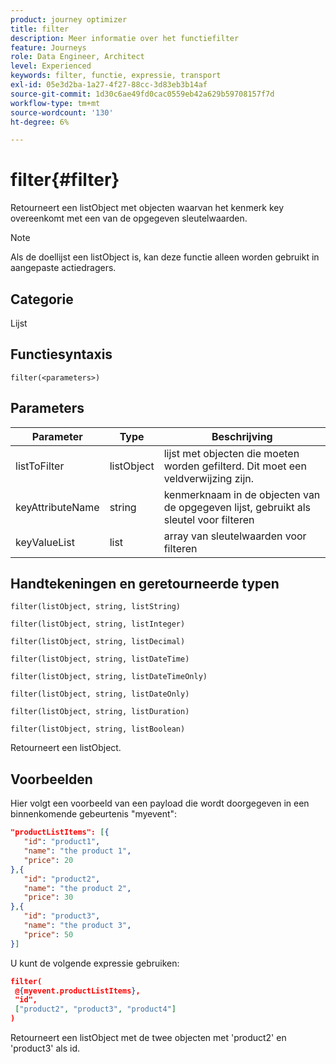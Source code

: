 ```yaml
---
product: journey optimizer
title: filter
description: Meer informatie over het functiefilter
feature: Journeys
role: Data Engineer, Architect
level: Experienced
keywords: filter, functie, expressie, transport
exl-id: 05e3d2ba-1a27-4f27-88cc-3d83eb3b14af
source-git-commit: 1d30c6ae49fd0cac0559eb42a629b59708157f7d
workflow-type: tm+mt
source-wordcount: '130'
ht-degree: 6%

---
```


# filter{#filter}

Retourneert een listObject met objecten waarvan het kenmerk key overeenkomt met een van de opgegeven sleutelwaarden.

>[!NOTE]
>
>Als de doellijst een listObject is, kan deze functie alleen worden gebruikt in aangepaste actiedragers.

## Categorie

Lijst

## Functiesyntaxis

`filter(<parameters>)`

## Parameters

| Parameter | Type | Beschrijving |
|-----------|------------------|------------------|
| listToFilter | listObject | lijst met objecten die moeten worden gefilterd. Dit moet een veldverwijzing zijn. |
| keyAttributeName | string | kenmerknaam in de objecten van de opgegeven lijst, gebruikt als sleutel voor filteren |
| keyValueList | list | array van sleutelwaarden voor filteren |

## Handtekeningen en geretourneerde typen

`filter(listObject, string, listString)`

`filter(listObject, string, listInteger)`

`filter(listObject, string, listDecimal)`

`filter(listObject, string, listDateTime)`

`filter(listObject, string, listDateTimeOnly)`

`filter(listObject, string, listDateOnly)`

`filter(listObject, string, listDuration)`

`filter(listObject, string, listBoolean)`

Retourneert een listObject.

## Voorbeelden

Hier volgt een voorbeeld van een payload die wordt doorgegeven in een binnenkomende gebeurtenis &quot;myevent&quot;:

```json
"productListItems": [{
   "id": "product1",
   "name": "the product 1",
   "price": 20
},{
   "id": "product2",
   "name": "the product 2",
   "price": 30
},{
   "id": "product3",
   "name": "the product 3",
   "price": 50
}]
```

U kunt de volgende expressie gebruiken:

```json
filter(
 @{myevent.productListItems},
 "id", 
 ["product2", "product3", "product4"]
)
```

Retourneert een listObject met de twee objecten met &#39;product2&#39; en &#39;product3&#39; als id.
